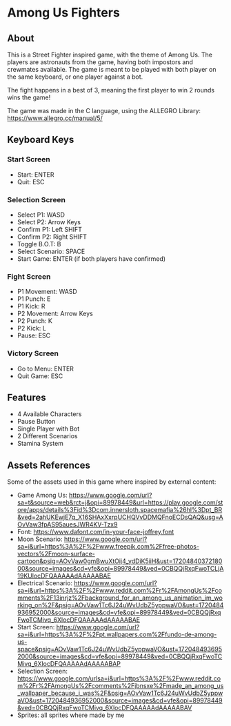 # Among Us Fighters
## About
This is a Street Fighter inspired game, with the theme of Among Us. The players are astronauts from the game, having both impostors and crewmates available. The game is meant to be played with both player on the same keyboard, or one player against a bot.

The fight happens in a best of 3, meaning the first player to win 2 rounds wins the game!

The game was made in the C language, using the ALLEGRO Library: https://www.allegro.cc/manual/5/

## Keyboard Keys
### Start Screen
- Start: ENTER
- Quit: ESC
### Selection Screen
- Select P1: WASD
- Select P2: Arrow Keys
- Confirm P1: Left SHIFT
- Confirm P2: Right SHIFT
- Toggle B.O.T: B
- Select Scenario: SPACE
- Start Game: ENTER (if both players have confirmed)
### Fight Screen
- P1 Movement: WASD
- P1 Punch: E
- P1 Kick: R
- P2 Movement: Arrow Keys
- P2 Punch: K
- P2 Kick: L
- Pause: ESC
### Victory Screen
- Go to Menu: ENTER
- Quit Game: ESC
  
## Features
- 4 Available Characters
- Pause Button
- Single Player with Bot
- 2 Different Scenarios
- Stamina System

## Assets References
Some of the assets used in this game where inspired by external content:
- Game Among Us: https://www.google.com/url?sa=t&source=web&rct=j&opi=89978449&url=https://play.google.com/store/apps/details%3Fid%3Dcom.innersloth.spacemafia%26hl%3Dpt_BR&ved=2ahUKEwjE7q_X16SHAxXxrpUCHQVvDDMQFnoECDsQAQ&usg=AOvVaw3fpAS95auesJWR4KV-Tzx9
- Font: https://www.dafont.com/in-your-face-joffrey.font
- Moon Scenario: https://www.google.com/url?sa=i&url=https%3A%2F%2Fwww.freepik.com%2Ffree-photos-vectors%2Fmoon-surface-cartoon&psig=AOvVaw0gmBwuXtOij4_ydDiK5iiH&ust=1720484037218000&source=images&cd=vfe&opi=89978449&ved=0CBQQjRxqFwoTCLjA19KUlocDFQAAAAAdAAAAABAE
- Electrical Scenario: https://www.google.com/url?sa=i&url=https%3A%2F%2Fwww.reddit.com%2Fr%2FAmongUs%2Fcomments%2F13inrjz%2Fbackground_for_an_among_us_animation_im_working_on%2F&psig=AOvVaw1Tc6J24uWvUdbZ5yppwaVO&ust=1720484936952000&source=images&cd=vfe&opi=89978449&ved=0CBQQjRxqFwoTCMivq_6XlocDFQAAAAAdAAAAABAE
- Start Screen: https://www.google.com/url?sa=i&url=https%3A%2F%2Fpt.wallpapers.com%2Ffundo-de-among-us-space&psig=AOvVaw1Tc6J24uWvUdbZ5yppwaVO&ust=1720484936952000&source=images&cd=vfe&opi=89978449&ved=0CBQQjRxqFwoTCMivq_6XlocDFQAAAAAdAAAAABAP
- Selection Screen: https://www.google.com/urlsa=i&url=https%3A%2F%2Fwww.reddit.com%2Fr%2FAmongUs%2Fcomments%2Fjbnsxe%2Fmade_an_among_us_wallpaper_because_i_was%2F&psig=AOvVaw1Tc6J24uWvUdbZ5yppwaVO&ust=1720484936952000&source=images&cd=vfe&opi=89978449&ved=0CBQQjRxqFwoTCMivq_6XlocDFQAAAAAdAAAAABAV
- Sprites: all sprites where made by me


